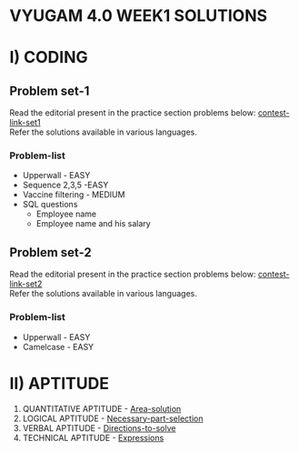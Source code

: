 # VYUGAM 4.0 WEEK1 SOLUTIONS 

# I) CODING

## Problem set-1
Read the editorial present in the practice section problems below:
[contest-link-set1](https://www.hackerearth.com/challenges/college/cit-vyugam-40-week-1-coding-4-th-year/)
<br>
Refer the solutions available in various languages.
<br>

### Problem-list
* Upperwall - EASY
* Sequence 2,3,5 -EASY
* Vaccine filtering - MEDIUM
* SQL questions
    * Employee name
    * Employee name and his salary 

## Problem set-2
Read the editorial present in the practice section problems below:
[contest-link-set2](https://www.hackerearth.com/challenges/college/coimbatore-institute-of-technology-cit-test-draft-1-4/)
<br>
Refer the solutions available in various languages.
<br>

### Problem-list
* Upperwall  - EASY
* Camelcase  - EASY

# II) APTITUDE

1. QUANTITATIVE APTITUDE - [Area-solution](https://drive.google.com/file/d/14qKkCwuAXyNaAfX2fca-taz_vU853B0I/view?usp=sharing)
2. LOGICAL APTITUDE - [Necessary-part-selection](https://drive.google.com/file/d/1cO2t2Kj5qBnilmdgf1AqdVJV2uHOIp6o/view?usp=sharing)
3. VERBAL APTITUDE - [Directions-to-solve](https://drive.google.com/file/d/1EO-44Y8pwCg2ZQI1LRabAqR4xGPVC8Dv/view?usp=sharing)
4. TECHNICAL APTITUDE - [Expressions](https://drive.google.com/file/d/1iOSRlBn8cDGSwtdGDzd6jF2Zim5zhSoE/view?usp=sharing)
